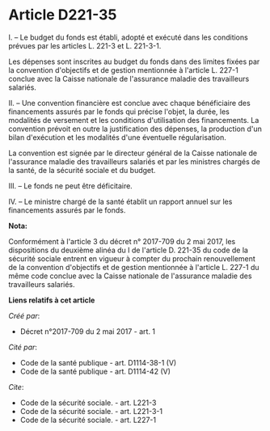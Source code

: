 # Article D221-35

I. – Le budget du fonds est établi, adopté et exécuté dans les conditions prévues par les articles L. 221-3 et L. 221-3-1.

Les dépenses sont inscrites au budget du fonds dans des limites fixées par la convention d'objectifs et de gestion mentionnée
à l'article L. 227-1 conclue avec la Caisse nationale de l'assurance maladie des travailleurs salariés.

II. – Une convention financière est conclue avec chaque bénéficiaire des financements assurés par le fonds qui précise
l'objet, la durée, les modalités de versement et les conditions d'utilisation des financements. La convention prévoit en
outre la justification des dépenses, la production d'un bilan d'exécution et les modalités d'une éventuelle régularisation.

La convention est signée par le directeur général de la Caisse nationale de l'assurance maladie des travailleurs salariés et
par les ministres chargés de la santé, de la sécurité sociale et du budget.

III. – Le fonds ne peut être déficitaire.

IV. – Le ministre chargé de la santé établit un rapport annuel sur les financements assurés par le fonds.

**Nota:**

Conformément à l'article 3 du décret n° 2017-709 du 2 mai 2017, les dispositions du deuxième alinéa du I de l'article D.
221-35 du code de la sécurité sociale entrent en vigueur à compter du prochain renouvellement de la convention d'objectifs et
de gestion mentionnée à l'article L. 227-1 du même code conclue avec la Caisse nationale de l'assurance maladie des
travailleurs salariés.

**Liens relatifs à cet article**

_Créé par_:

  - Décret n°2017-709 du 2 mai 2017 - art. 1

_Cité par_:

  - Code de la santé publique - art. D1114-38-1 (V)
  - Code de la santé publique - art. D1114-42 (V)

_Cite_:

  - Code de la sécurité sociale. - art. L221-3
  - Code de la sécurité sociale. - art. L221-3-1
  - Code de la sécurité sociale. - art. L227-1
